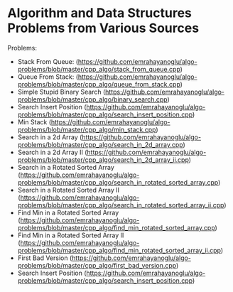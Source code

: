 # Algorithm and Data Structures Problems from Various Sources

Problems:

* Stack From Queue: (https://github.com/emrahayanoglu/algo-problems/blob/master/cpp_algo/stack_from_queue.cpp)
* Queue From Stack: (https://github.com/emrahayanoglu/algo-problems/blob/master/cpp_algo/queue_from_stack.cpp)
* Simple Stupid Binary Search (https://github.com/emrahayanoglu/algo-problems/blob/master/cpp_algo/binary_search.cpp)
* Search Insert Position (https://github.com/emrahayanoglu/algo-problems/blob/master/cpp_algo/search_insert_position.cpp)
* Min Stack (https://github.com/emrahayanoglu/algo-problems/blob/master/cpp_algo/min_stack.cpp)
* Search in a 2d Array (https://github.com/emrahayanoglu/algo-problems/blob/master/cpp_algo/search_in_2d_array.cpp)
* Search in a 2d Array II (https://github.com/emrahayanoglu/algo-problems/blob/master/cpp_algo/search_in_2d_array_ii.cpp) 
* Search in a Rotated Sorted Array (https://github.com/emrahayanoglu/algo-problems/blob/master/cpp_algo/search_in_rotated_sorted_array.cpp)
* Search in a Rotated Sorted Array II (https://github.com/emrahayanoglu/algo-problems/blob/master/cpp_algo/search_in_rotated_sorted_array_ii.cpp)
* Find Min in a Rotated Sorted Array (https://github.com/emrahayanoglu/algo-problems/blob/master/cpp_algo/find_min_rotated_sorted_array.cpp)
* Find Min in a Rotated Sorted Array II (https://github.com/emrahayanoglu/algo-problems/blob/master/cpp_algo/find_min_rotated_sorted_array_ii.cpp)
* First Bad Version (https://github.com/emrahayanoglu/algo-problems/blob/master/cpp_algo/first_bad_version.cpp)
* Search Insert Position (https://github.com/emrahayanoglu/algo-problems/blob/master/cpp_algo/search_insert_position.cpp)